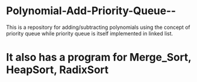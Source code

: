 # Polynomial-Add-Priority-Queue--
This is a repository for adding/subtracting polynomials using the concept of priority queue while priority queue is itself implemented in linked list.

# It also has a program for Merge_Sort, HeapSort, RadixSort
